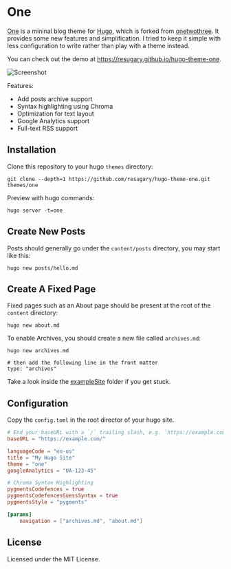 One
===========

[One](https://github.com/resugary/hugo-theme-one) is a mininal blog theme for [Hugo](https://gohugo.io/), which is forked from [onetwothree](https://github.com/schollz/onetwothree). It provides some new features and simplification. I tried to keep it simple with less configuration to write rather than play with a theme instead.

You can check out the demo at https://resugary.github.io/hugo-theme-one.

![Screenshot](https://github.com/resugary/hugo-theme-one/blob/master/images/screenshot.png)

Features:  
- Add posts archive support  
- Syntax highlighting using Chroma  
- Optimization for text layout  
- Google Analytics support  
- Full-text RSS support

## Installation

Clone this repository to your hugo `themes` directory:

```
git clone --depth=1 https://github.com/resugary/hugo-theme-one.git themes/one
```

Preview with hugo commands:

```
hugo server -t=one
```

## Create New Posts

Posts should generally go under the `content/posts` directory, you may start like this:

```
hugo new posts/hello.md
```

## Create A Fixed Page

Fixed pages such as an About page should be present at the root of the `content` directory:

```
hugo new about.md
```

To enable Archives, you should create a new file called `archives.md`:

```
hugo new archives.md

# then add the following line in the front matter
type: "archives"
```

Take a look inside the [exampleSite](https://github.com/resugary/hugo-theme-one/tree/master/exampleSite) folder if you get stuck.

## Configuration

Copy the `config.toml` in the root director of your hugo site. 

```toml
# End your baseURL with a `/` trailing slash, e.g. `https://example.com/`.
baseURL = "https://example.com/"

languageCode = "en-us"
title = "My Hugo Site"
theme = "one"
googleAnalytics = "UA-123-45"

# Chroma Syntax Highlighting
pygmentsCodefences = true
pygmentsCodefencesGuessSyntax = true
pygmentsStyle = "pygments"

[params]
    navigation = ["archives.md", "about.md"]

```

## License

Licensed under the MIT License.
